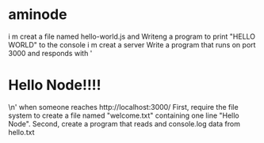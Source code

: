 # aminode 
i m creat a file named hello-world.js and 
Writeng  a program to print "HELLO WORLD" to the console
i m creat  a server
Write a program that runs on port 3000 and responds with  '<h1>Hello Node!!!!</h1>\n' when someone reaches http://localhost:3000/
First, require the file system to create a file named "welcome.txt" containing one line "Hello Node".
Second, create a program that reads and console.log data from hello.txt
